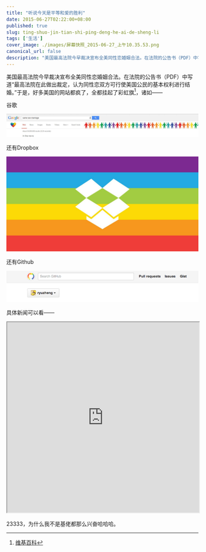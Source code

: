 ```yaml
---
title: "听说今天是平等和爱的胜利"
date: 2015-06-27T02:22:00+08:00
published: true
slug: ting-shuo-jin-tian-shi-ping-deng-he-ai-de-sheng-li
tags: ['生活']
cover_image: ./images/屏幕快照_2015-06-27_上午10.35.53.png
canonical_url: false
description: "美国最高法院今早裁决宣布全美同性恋婚姻合法。在法院的公告书（PDF）中写道“最高法院在此做出裁定，认为同性恋双方可行使美国公民的基本权利进行结婚。”于是，好多美国的网站都疯了，全都挂起了彩虹旗[^1]，诸如——"
---
```




美国最高法院今早裁决宣布全美同性恋婚姻合法。在法院的公告书（PDF）中写道“最高法院在此做出裁定，认为同性恋双方可行使美国公民的基本权利进行结婚。”于是，好多美国的网站都疯了，全都挂起了彩虹旗[^1]，诸如——

谷歌

![谷歌](./images/005GzSIagw1etieuay0lzj318i05emzb.jpg)

还有Dropbox

![](./images/005GzSIagw1etieubisrsj30xc0gigmq.jpg)

还有Github

![](./images/屏幕快照_2015-06-27_上午10.35.53.png)

具体新闻可以看——

<iframe src="http://news.163.com/15/0627/10/AT415ABV00014U9R.html"  height="500" width="100%"></iframe>

23333，为什么我不是基佬都那么兴奋哈哈哈。

[^1]: [维基百科](https://zh.wikipedia.org/zh-cn/彩虹旗)
